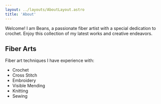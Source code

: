 ```yaml
---
layout: ../layouts/AboutLayout.astro
title: 'About'
---
```


Welcome! I am Beans, a passionate fiber artist with a special dedication
to crochet. Enjoy this collection of my latest works and creative endeavors.

## Fiber Arts

Fiber art techniques I have experience with:

- Crochet
- Cross Stitch
- Embroidery
- Visible Mending
- Knitting
- Sewing
